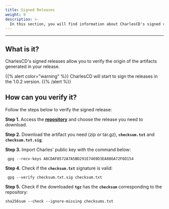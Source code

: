 ```yaml
---
title: Signed Releases
weight: 9
description: >-
  In this section, you will find information about CharlesCD's signed releases.
---
```


---

## **What is it?**

CharlesCD's signed releases allow you to verify the origin of the artifacts generated in your release.

{{% alert color="warning" %}}
CharlesCD will start to sign the releases in the 1.0.2 version.
{{% /alert %}}


## **How can you verify it?**

Follow the steps below to verify the signed release:

**Step 1.** Access the [**repository**](https://github.com/ZupIT/charlescd/releases/) and choose the release you need to download. 

**Step 2.** Download the artifact you need (zip or tar.gz), **`checksum.txt`** and **`checksum.txt.sig`**;

**Step 3.** Import Charles' public key with the command below: 
```
 gpg --recv-keys A8CDAF8572A7A5BD291E7469D3EA886A72F6D154
```

**Step 4.** Check if the **`checksum.txt`** signature is valid:

```
 gpg --verify checksum.txt.sig checksum.txt
```

**Step 5.** Check if the downloaded **`tgz`** has the **`checksum`** corresponding to the repository:

```
sha256sum --check --ignore-missing checksums.txt
```
